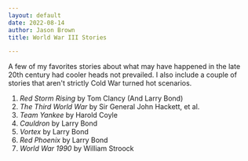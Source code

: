 ```yaml
---
layout: default
date: 2022-08-14
author: Jason Brown
title: World War III Stories

---
```

A few of my favorites stories about what may have happened in the late 20th century had cooler heads not prevailed. I also include a couple of stories that aren't strictly Cold War turned hot scenarios.

1. *Red Storm Rising* by Tom Clancy (And Larry Bond)
2. *The Third World War* by Sir General John Hackett, et al.
3. *Team Yankee* by Harold Coyle
4. *Cauldron* by Larry Bond
5. *Vortex* by Larry Bond
6. *Red Phoenix* by Larry Bond
7. *World War 1990* by William Stroock

